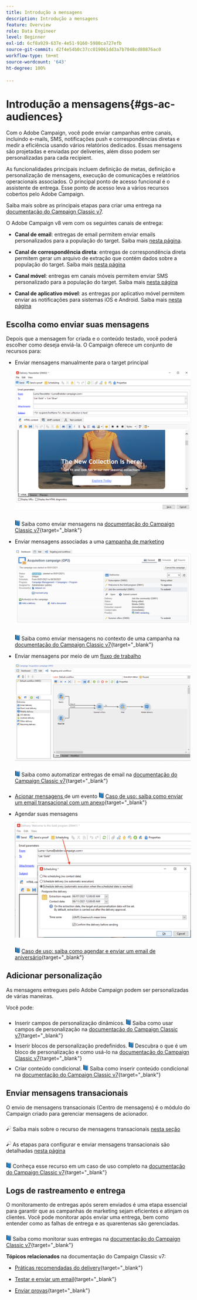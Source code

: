 ```yaml
---
title: Introdução a mensagens
description: Introdução a mensagens
feature: Overview
role: Data Engineer
level: Beginner
exl-id: 6cf8a929-637e-4e51-9160-5980ca727efb
source-git-commit: d2f4e54b0c37cc019061dd3a7b7048cd80876ac0
workflow-type: tm+mt
source-wordcount: '643'
ht-degree: 100%

---
```


# Introdução a mensagens{#gs-ac-audiences}

Com o Adobe Campaign, você pode enviar campanhas entre canais, incluindo e-mails, SMS, notificações push e correspondências diretas e medir a eficiência usando vários relatórios dedicados. Essas mensagens são projetadas e enviadas por deliveries, além disso podem ser personalizadas para cada recipient.

As funcionalidades principais incluem definição de metas, definição e personalização de mensagens, execução de comunicações e relatórios operacionais associados. O principal ponto de acesso funcional é o assistente de entrega. Esse ponto de acesso leva a vários recursos cobertos pelo Adobe Campaign.

Saiba mais sobre as principais etapas para criar uma entrega na [documentação do Campaign Classic v7](https://experienceleague.adobe.com/docs/campaign-classic/using/sending-messages/key-steps-when-creating-a-delivery/steps-about-delivery-creation-steps.html?lang=pt-BR).

O Adobe Campaign v8 vem com os seguintes canais de entrega:

* **Canal de email**: entregas de email permitem enviar emails personalizados para a população do target. Saiba mais [nesta página](../send/email.md).

* **Canal de correspondência direta**: entregas de correspondência direta permitem gerar um arquivo de extração que contém dados sobre a população do target.  Saiba mais [nesta página](../send/direct-mail.md)

* **Canal móvel**: entregas em canais móveis permitem enviar SMS personalizado para a população do target.  Saiba mais [nesta página](../send/sms.md)

* **Canal de aplicativo móvel**: as entregas por aplicativo móvel permitem enviar as notificações para sistemas iOS e Android.  Saiba mais [nesta página](../send/push.md)

<!--
* **LINE channel**: LINE deliveries let you send messages on LINE, an instant messaging application available on all smartphones. Learn more in [this page](../send/line.md)
-->

## Escolha como enviar suas mensagens

Depois que a mensagem for criada e o conteúdo testado, você poderá escolher como deseja enviá-la. O Campaign oferece um conjunto de recursos para:

* Enviar mensagens manualmente para o target principal

   ![](assets/send-email.png)

   ![](../assets/do-not-localize/book.png) Saiba como enviar mensagens na [documentação do Campaign Classic v7](https://experienceleague.adobe.com/docs/campaign-classic/using/sending-messages/sending-emails/sending-an-email/sending-messages.html?lang=pt-BR){target=&quot;_blank&quot;}

* Enviar mensagens associadas a uma [campanha de marketing](campaigns.md)

   ![](assets/deliveries-in-a-campaign.png)

   ![](../assets/do-not-localize/book.png) Saiba como enviar mensagens no contexto de uma campanha na [documentação do Campaign Classic v7](https://experienceleague.adobe.com/docs/campaign-classic/using/orchestrating-campaigns/orchestrate-campaigns/marketing-campaign-deliveries.html?lang=pt-BR){target=&quot;_blank&quot;}

* Enviar mensagens por meio de um [fluxo de trabalho](../config/workflows.md)

   ![](assets/send-in-a-wf.png)

   ![](../assets/do-not-localize/book.png) Saiba como automatizar entregas de email na [documentação do Campaign Classic v7](https://experienceleague.adobe.com/docs/campaign-classic/using/automating-with-workflows/action-activities/delivery.html?lang=pt-BR){target=&quot;_blank&quot;}

* [Acionar mensagens ](../send/transactional.md) de um evento
   ![](../assets/do-not-localize/book.png) [Caso de uso: saiba como enviar um email transacional com um anexo](https://experienceleague.adobe.com/docs/campaign-classic/using/transactional-messaging/transactional-email-with-attachments.html?lang=pt-BR){target=&quot;_blank&quot;}

* Agendar suas mensagens

   ![](assets/schedule-send.png)

   ![](../assets/do-not-localize/book.png) [Caso de uso: saiba como agendar e enviar um email de aniversário](https://experienceleague.adobe.com/docs/campaign-classic/using/automating-with-workflows/use-cases/deliveries/sending-a-birthday-email.html?lang=pt-BR){target=&quot;_blank&quot;}


## Adicionar personalização

As mensagens entregues pelo Adobe Campaign podem ser personalizadas de várias maneiras.

Você pode:

* Inserir campos de personalização dinâmicos.
   ![](../assets/do-not-localize/book.png) Saiba como usar campos de personalização na [documentação do Campaign Classic v7](https://experienceleague.adobe.com/docs/campaign-classic/using/sending-messages/personalizing-deliveries/personalization-fields.html?lang=pt-BR){target=&quot;_blank&quot;}
* Inserir blocos de personalização predefinidos.
   ![](../assets/do-not-localize/book.png) Descubra o que é um bloco de personalização e como usá-lo na [documentação do Campaign Classic v7](https://experienceleague.adobe.com/docs/campaign-classic/using/sending-messages/personalizing-deliveries/personalization-blocks.html?lang=pt-BR){target=&quot;_blank&quot;}
* Criar conteúdo condicional.
   ![](../assets/do-not-localize/book.png) Saiba como inserir conteúdo condicional na [documentação do Campaign Classic v7](https://experienceleague.adobe.com/docs/campaign-classic/using/sending-messages/personalizing-deliveries/conditional-content.html?lang=pt-BR){target=&quot;_blank&quot;}

## Enviar mensagens transacionais

O envio de mensagens transacionais (Centro de mensagens) é o módulo do Campaign criado para gerenciar mensagens de acionador.

![](../assets/do-not-localize/glass.png) Saiba mais sobre o recurso de mensagens transacionais [nesta seção](../dev/architecture.md#transac-msg-archi)

![](../assets/do-not-localize/glass.png) As etapas para configurar e enviar mensagens transacionais são detalhadas [nesta página](../send/transactional.md)

![](../assets/do-not-localize/book.png) Conheça esse recurso em um caso de uso completo na [documentação do Campaign Classic v7](https://experienceleague.adobe.com/docs/campaign-classic/using/transactional-messaging/transactional-email-with-attachments.html?lang=pt-BR){target=&quot;_blank&quot;}

## Logs de rastreamento e entrega

O monitoramento de entregas após serem enviados é uma etapa essencial para garantir que as campanhas de marketing sejam eficientes e atinjam os clientes. Você pode monitorar após enviar uma entrega, bem como entender como as falhas de entrega e as quarentenas são gerenciadas.

![](../assets/do-not-localize/book.png) Saiba como monitorar suas entregas na [documentação do Campaign Classic v7](https://experienceleague.adobe.com/docs/campaign-classic/using/sending-messages/monitoring-deliveries/about-delivery-monitoring.html?lang=pt-BR#sending-messages){target=&quot;_blank&quot;}


**Tópicos relacionados** na documentação do Campaign Classic v7:

* [Práticas recomendadas do delivery](https://experienceleague.adobe.com/docs/campaign-classic/using/sending-messages/key-steps-when-creating-a-delivery/delivery-bestpractices/delivery-best-practices.html?lang=pt-BR){target=&quot;_blank&quot;}

* [Testar e enviar um email](https://experienceleague.adobe.com/docs/campaign-classic/using/sending-messages/sending-emails/sending-an-email/sending-messages.html){target=&quot;_blank&quot;}

* [Enviar provas](https://experienceleague.adobe.com/docs/campaign-classic/using/sending-messages/key-steps-when-creating-a-delivery/steps-validating-the-delivery.html?lang=pt-BR){target=&quot;_blank&quot;}

